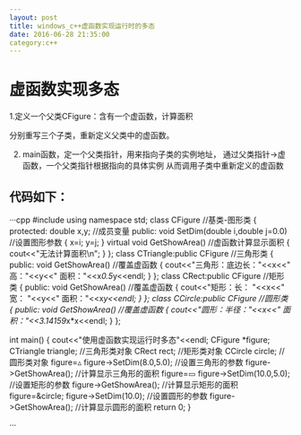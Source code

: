 ```yaml
---
layout: post
title: windows_c++虚函数实现运行时的多态
date: 2016-06-28 21:35:00
category:c++
---
```

# 虚函数实现多态


1.定义一个父类CFigure：含有一个虚函数，计算面积

分别重写三个子类，重新定义父类中的虚函数。

2. main函数，定一个父类指针，用来指向子类的实例地址，
通过父类指针->虚函数，一个父类指针根据指向的具体实例
从而调用子类中重新定义的虚函数

## 代码如下：
···cpp
#include<iostream>
using namespace std;
class CFigure												//基类-图形类
{
	protected:
		double x,y;												//成员变量
	public:
		void SetDim(double i,double j=0.0)						//设置图形参数
		{
			x=i;
			y=j;
		}
		virtual void GetShowArea()								//虚函数计算显示面积
		{
			cout<<"无法计算面积\n";
		}
};
class CTriangle:public CFigure									//三角形类
{
	public:
		void GetShowArea()												//覆盖虚函数
		{
			cout<<"三角形：底边长："<<x<<" 高："<<y<<" 面积："<<x*0.5*y<<endl;
		}
};
class CRect:public CFigure											//矩形类
{
	public:
		void GetShowArea()												//覆盖虚函数
		{
			cout<<"矩形：长： "<<x<<" 宽： "<<y<<" 面积："<<x*y<<endl;
		}
};
class CCircle:public CFigure											//圆形类
{
	public:
		void GetShowArea()												//覆盖虚函数
		{
			cout<<"圆形：半径："<<x<<" 面积："<<3.14159*x*x<<endl;
		}
};

int main()
{
	cout<<"使用虚函数实现运行时多态"<<endl;
	CFigure *figure;
	CTriangle triangle;													//三角形类对象
	CRect rect;													//矩形类对象
	CCircle circle;													//圆形类对象
	figure=&triangle;
	figure->SetDim(8.0,5.0);											//设置三角形的参数
	figure->GetShowArea();												//计算显示三角形的面积
	figure=&rect;
	figure->SetDim(10.0,5.0);											//设置矩形的参数
	figure->GetShowArea();												//计算显示矩形的面积
	figure=&circle;
	figure->SetDim(10.0);											//设置圆形的参数
	figure->GetShowArea();												//计算显示圆形的面积
	return 0;
}

···

